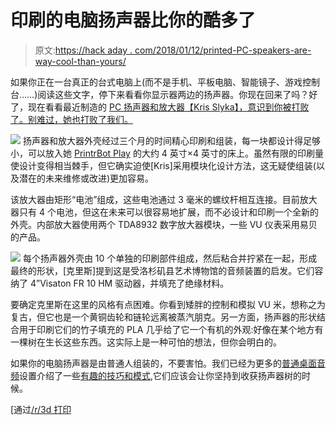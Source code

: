 # 印刷的电脑扬声器比你的酷多了

> 原文:[https://hack aday . com/2018/01/12/printed-PC-speakers-are-way-cool-than-yours/](https://hackaday.com/2018/01/12/printed-pc-speakers-are-way-cooler-than-yours/)

如果你正在一台真正的台式电脑上(而不是手机、平板电脑、智能镜子、游戏控制台……)阅读这些文字，停下来看看你显示器两边的扬声器。你现在回来了吗？好了，现在看看最近制造的 [PC 扬声器和放大器【Kris Slyka】，意识到你被打败了。别难过，她也打败了我们。](https://imgur.com/a/vjqWv)

[![](../Images/4ba5f1c6feeb12a22e28b8b9af1420e5.png)](https://hackaday.com/wp-content/uploads/2018/01/3dspeak_detail.jpg) 扬声器和放大器外壳经过三个月的时间精心印刷和组装，每一块都设计得足够小，可以放入她 [PrintrBot Play](https://hackaday.com/2018/01/03/upgrading-a-3d-printer-with-octoprint/) 的大约 4 英寸×4 英寸的床上。虽然有限的印刷量使设计变得相当棘手，但它确实迫使[Kris]采用模块化设计方法，这无疑使组装(以及潜在的未来维修或改进)更加容易。

该放大器由矩形“电池”组成，这些电池通过 3 毫米的螺纹杆相互连接。目前放大器只有 4 个电池，但这在未来可以很容易地扩展，而不必设计和印刷一个全新的外壳。内部放大器使用两个 TDA8932 数字放大器模块，一些 VU 仪表采用易贝的产品。

[![](../Images/e75d6026d3e2009d4eafcd4b716ac6e9.png)](https://hackaday.com/wp-content/uploads/2018/01/3dspeak_detail2.jpg) 每个扬声器外壳由 10 个单独的印刷部件组成，然后粘合并拧紧在一起，形成最终的形状，[克里斯]提到这是受洛杉矶县艺术博物馆的音频装置的启发。它们容纳了 4”Visaton FR 10 HM 驱动器，并填充了绝缘材料。

要确定克里斯在这里的风格有点困难。你看到矮胖的控制和模拟 VU 米，想称之为复古，但它也是一个黄铜齿轮和链轮远离被蒸汽朋克。另一方面，扬声器的形状结合用于印刷它们的竹子填充的 PLA 几乎给了它一个有机的外观:好像在某个地方有一棵树在生长这些东西。这实际上是一种可怕的想法，但你会明白的。

如果你的电脑扬声器是由普通人组装的，不要害怕。我们已经为更多的[普通桌面音频](https://hackaday.com/2011/12/15/improving-terrible-computer-speakers/)设置介绍了一些[有趣的技巧和模式](https://hackaday.com/2015/03/19/auto-sleep-hacked-in-pc-speakers/),它们应该会让你坚持到收获扬声器树的时候。

[通过[/r/3d 打印](https://www.reddit.com/r/3Dprinting/comments/7pnzxe/i_3d_printed_some_speaker_enclosures_and_an/)